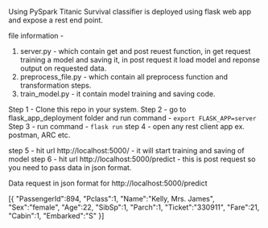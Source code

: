 Using PySpark Titanic Survival classifier is deployed using flask web app and expose a rest end point.

file information - 

1. server.py - which contain get and post reuest function, in get request training a model and saving it, in post request it load model and reponse output on requested data.
2. preprocess_file.py - which contain all preprocess function and transformation steps.
3. train_model.py - it contain model training and saving code.




Step 1 - Clone this repo in your system.
Step 2 - go to flask_app_deployment folder and run command - `export FLASK_APP=server`
Step 3 - run command - `flask run`
step 4 - open any rest client app ex. postman, ARC etc.

step 5 - hit url http://localhost:5000/         - it will start training and saving of model 
step 6 - hit url http://localhost:5000/predict   - this is post request so you need to pass data in json format.

Data request in json format for http://localhost:5000/predict

[{
	"PassengerId":894,
	"Pclass":1,
	"Name":"Kelly, Mrs. James",
	"Sex":"female",
	"Age":22,
	"SibSp":1,
	"Parch":1,
	"Ticket":"330911",
	"Fare":21,
	"Cabin":1,
	"Embarked":"S"
}]




